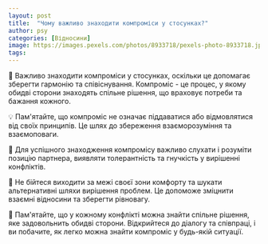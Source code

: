 ```yaml
---
layout: post
title:  "Чому важливо знаходити компроміси у стосунках?"
author: psy
categories: [Відносини]
image: https://images.pexels.com/photos/8933718/pexels-photo-8933718.jpeg?auto=compress&cs=tinysrgb&fit=crop&h=627&w=1200
tags: 
---
```


💭 Важливо знаходити компроміси у стосунках, оскільки це допомагає зберегти гармонію та співіснування. Компроміс - це процес, у якому обидві сторони знаходять спільне рішення, що враховує потреби та бажання кожного.

💡 Пам'ятайте, що компроміс не означає піддаватися або відмовлятися від своїх принципів. Це шлях до збереження взаєморозуміння та взаємоповаги.

🌟 Для успішного знаходження компромісу важливо слухати і розуміти позицію партнера, виявляти толерантність та гнучкість у вирішенні конфліктів.

🌿 Не бійтеся виходити за межі своєї зони комфорту та шукати альтернативні шляхи вирішення проблем. Це допоможе зміцнити взаємні відносини та зберегти рівновагу.

💬 Пам'ятайте, що у кожному конфлікті можна знайти спільне рішення, яке задовольнить обидві сторони. Відкрийтеся до діалогу та співпраці, і ви побачите, як легко можна знайти компроміс у будь-якій ситуації.


